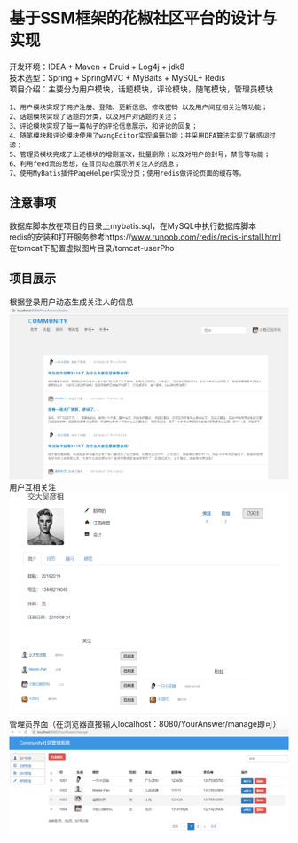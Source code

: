基于SSM框架的花椒社区平台的设计与实现
=
开发环境：IDEA + Maven + Druid + Log4j + jdk8<br>
技术选型：Spring + SpringMVC + MyBaits + MySQL+ Redis<br>
项目介绍：主要分为用户模块，话题模块，评论模块，随笔模块，管理员模块<br>

    1、用户模块实现了拥护注册、登陆、更新信息、修改密码 以及用户间互相关注等功能；
    2、话题模块实现了话题的分类，以及用户对话题的关注；
    3、评论模块实现了每一篇帖子的评论信息展示，和评论的回复；
    4、随笔模块和评论模块使用了wangEditor实现编辑功能；并采用DFA算法实现了敏感词过滤；
    5、管理员模块完成了上述模块的增删查改，批量删除；以及对用户的封号，禁言等功能；
    6、利用feed流的思想，在首页动态展示所关注人的信息；
    7、使用MyBatis插件PageHelper实现分页；使用redis做评论页面的缓存等。
## 注意事项<br>
数据库脚本放在项目的目录上mybatis.sql，在MySQL中执行数据库脚本<br>
redis的安装和打开服务参考https://www.runoob.com/redis/redis-install.html<br>
在tomcat下配置虚拟图片目录/tomcat-userPho  <br>
## 项目展示<br>
根据登录用户动态生成关注人的信息<br>
![Image text](https://github.com/Rong0912/SSM/blob/master/image/index.png)<br>
用户互相关注<br>
![Image text](https://github.com/Rong0912/SSM/blob/master/image/concern.png )<br>
管理员界面（在浏览器直接输入localhost：8080/YourAnswer/manage即可）<br>
![Image text](https://github.com/Rong0912/SSM/blob/master/image/administrator.png )



